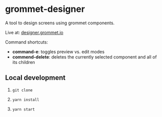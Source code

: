 # grommet-designer

A tool to design screens using grommet components.

Live at: [designer.grommet.io](https://designer.grommet.io)

Command shortcuts:

* **command-e**: toggles preview vs. edit modes
* **commend-delete**: deletes the currently selected component and all of its children

## Local development

1. `git clone`

1. `yarn install`

1. `yarn start`
